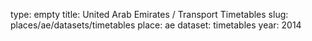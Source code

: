 type: empty
title: United Arab Emirates / Transport Timetables
slug: places/ae/datasets/timetables
place: ae
dataset: timetables
year: 2014
